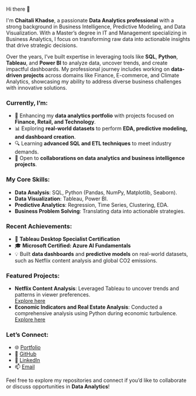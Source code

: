Hi there 👋

I'm **Chaitali Khadse**, a passionate **Data Analytics professional** with a strong background in Business Intelligence, Predictive Modeling, and Data Visualization. With a Master’s degree in IT and Management specializing in Business Analytics, I focus on transforming raw data into actionable insights that drive strategic decisions.

Over the years, I’ve built expertise in leveraging tools like **SQL**, **Python**, **Tableau**, and **Power BI** to analyze data, uncover trends, and create impactful dashboards. My professional journey includes working on **data-driven projects** across domains like Finance, E-commerce, and Climate Analytics, showcasing my ability to address diverse business challenges with innovative solutions.

### Currently, I’m:
- 🚀 Enhancing my **data analytics portfolio** with projects focused on **Finance, Retail, and Technology**.
- 📊 Exploring **real-world datasets** to perform **EDA, predictive modeling, and dashboard creation**.
- 🔍 Learning **advanced SQL and ETL techniques** to meet industry demands.
- 🤝 Open to **collaborations on data analytics and business intelligence projects**.

### My Core Skills:
- **Data Analysis**: SQL, Python (Pandas, NumPy, Matplotlib, Seaborn).
- **Data Visualization**: Tableau, Power BI.
- **Predictive Analytics**: Regression, Time Series, Clustering, EDA.
- **Business Problem Solving**: Translating data into actionable strategies.

### Recent Achievements:
- 🏅 **Tableau Desktop Specialist Certification**
- 🎓 **Microsoft Certified: Azure AI Fundamentals**
- 💡 Built **data dashboards** and **predictive models** on real-world datasets, such as Netflix content analysis and global CO2 emissions.

### Featured Projects:
- **Netflix Content Analysis**: Leveraged Tableau to uncover trends and patterns in viewer preferences.  
  [Explore here](https://github.com/chaitali-khadse)
- **Economic Indicators and Real Estate Analysis**: Conducted a comprehensive analysis using Python during economic turbulence.  
  [Explore here](https://github.com/chaitali-khadse)

### Let’s Connect:
- 🌐 [Portfolio](https://chaitalikhadse.com/)
- 🐙 [GitHub](https://github.com/chaitali-khadse)
- 💼 [LinkedIn](https://www.linkedin.com/in/chaitalikhadse/)
- 📫 [Email](mailto:chaitali.khadse@ieee.org)

Feel free to explore my repositories and connect if you’d like to collaborate or discuss opportunities in **Data Analytics**!
